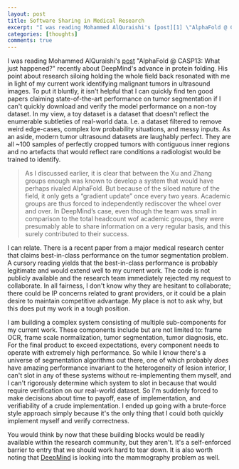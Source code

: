 ```yaml
---
layout: post
title: Software Sharing in Medical Research
excerpt: "I was reading Mohammed AlQuraishi's [post][1] \"AlphaFold @ CASP13: What just happened?\" recently about DeepMind's advance in protein folding. His point about research siloing holding the whole field back resonated with me in light of my current work identifying malignant tumors in ultrasound images."
categories: [thoughts]
comments: true
---
```


I was reading Mohammed AlQuraishi's [post][1] "AlphaFold @ CASP13: What just happened?" recently about DeepMind's advance in protein folding. His point about research siloing holding the whole field back resonated with me in light of my current work identifying malignant tumors in ultrasound images. To put it bluntly, it isn't helpful that I can quickly find ten good papers claiming state-of-the-art performance on tumor segmentation if I can't quickly download and verify the model performance on a non-toy dataset. In my view, a toy dataset is a dataset that doesn't reflect the enumerable subtleties of real-world data. I.e. a dataset filtered to remove weird edge-cases, complex low probability situations, and messy inputs. As an aside, modern tumor ultrasound datasets are laughably perfect. They are all ~100 samples of perfectly cropped tumors with contiguous inner regions and no artefacts that would reflect rare conditions a radiologist would be trained to identify.

> As I discussed earlier, it is clear that between the Xu and Zhang groups enough was known to develop a system that would have perhaps rivaled AlphaFold. But because of the siloed nature of the field, it only gets a “gradient update” once every two years. Academic groups are thus forced to independently rediscover the wheel over and over. In DeepMind’s case, even though the team was small in comparison to the total headcount wof academic groups, they were presumably able to share information on a very regular basis, and this surely contributed to their success.

I can relate. There is a recent paper from a major medical research center that claims best-in-class performance on the tumor segmentation problem. A cursory reading yields that the best-in-class performance is probably legitimate and would extend well to my current work. The code is not publicly available and the research team immediately rejected my request to collaborate. In all fairness, I don't know why they are hesitant to collaborate; there could be IP concerns related to grant providers, or it could be a plain desire to maintain competitive advantage. My place is not to ask why, but this does put my work in a tough position.

I am building a complex system consisting of multiple sub-components for my current work. These components include but are not limited to: frame OCR, frame scale normalization, tumor segmentation, tumor diagnosis, etc. For the final product to exceed expectations, every component needs to operate with extremely high performance. So while I know there's a universe of segmentation algorithms out there, one of which probably _does_ have amazing performance invariant to the heterogeneity of lesion interior, I can't slot in any of these systems without re-implementing them myself, and I can't rigorously determine which system to slot in because that would require verification on our real-world dataset. So I'm suddenly forced to make decisions about time to payoff, ease of implementation, and verifiability of a crude implementation. I ended up going with a brute-force style approach simply because it's the only thing that I could both quickly implement myself and verify correctness. 

You would think by now that these building blocks would be readily available within the research community, but they aren't. It's a self-enforced barrier to entry that we should work hard to tear down. It is also worth noting that [DeepMind][2] is looking into the mammography problem as well.

[1]: https://moalquraishi.wordpress.com/2018/12/09/alphafold-casp13-what-just-happened/

[2]: https://deepmind.com/blog/applying-machine-learning-mammography/